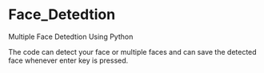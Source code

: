 # Face_Detedtion
Multiple Face Detedtion Using Python 

The code can detect your face or multiple faces and can save the detected face whenever enter key is pressed.
